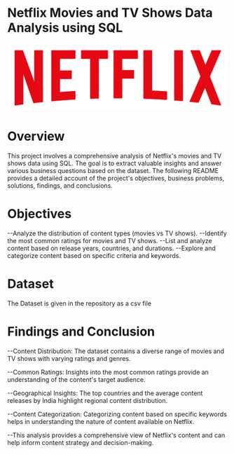 # Netflix Movies and TV Shows Data Analysis using SQL

![image alt](https://github.com/srijantechie/Netflix_SQL_Project/blob/e828762c5cba064ecb14c44336c724a574335a50/logo.png)


# Overview

This project involves a comprehensive analysis of Netflix's movies and TV shows data using SQL. The goal is to extract valuable insights and answer various business questions based on the dataset. The following README provides a detailed account of the project's objectives, business problems, solutions, findings, and conclusions.

# Objectives

--Analyze the distribution of content types (movies vs TV shows).
--Identify the most common ratings for movies and TV shows.
--List and analyze content based on release years, countries, and durations.
--Explore and categorize content based on specific criteria and keywords.
# Dataset 

The Dataset is given in the repository as a csv file

# Findings and Conclusion

--Content Distribution: The dataset contains a diverse range of movies and TV shows with varying ratings and genres.

--Common Ratings: Insights into the most common ratings provide an understanding of the content's target audience.

--Geographical Insights: The top countries and the average content releases by India highlight regional content distribution.

--Content Categorization: Categorizing content based on specific keywords helps in understanding the nature of content available on Netflix.

--This analysis provides a comprehensive view of Netflix's content and can help inform content strategy and decision-making.

